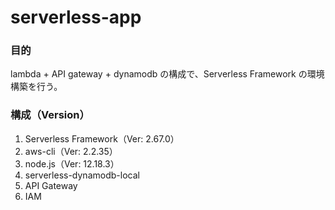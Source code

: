 # serverless-app

### 目的

lambda + API gateway + dynamodb の構成で、Serverless Framework の環境構築を行う。

### 構成（Version）

1. Serverless Framework（Ver: 2.67.0）
2. aws-cli（Ver: 2.2.35）
3. node.js（Ver: 12.18.3）
4. serverless-dynamodb-local 
5. API Gateway
6. IAM
